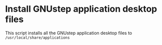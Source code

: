 # Install GNUstep application desktop files

This script installs all the GNUstep application desktop files to `/usr/local/share/applications`
